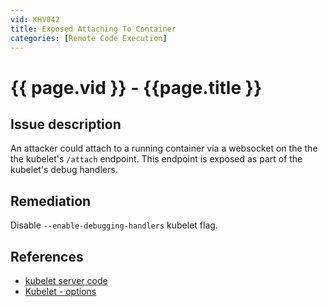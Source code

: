 ```yaml
---
vid: KHV042
title: Exposed Attaching To Container
categories: [Remote Code Execution]
---
```


# {{ page.vid }} - {{page.title }}

## Issue description

An attacker could attach to a running container via a websocket on the the the kubelet's `/attach` endpoint. This endpoint is exposed as part of the kubelet's debug handlers.

## Remediation

Disable `--enable-debugging-handlers` kubelet flag.

## References

- [kubelet server code](https://github.com/kubernetes/kubernetes/blob/4a6935b31fcc4d1498c977d90387e02b6b93288f/pkg/kubelet/server/server.go)
- [Kubelet - options](https://kubernetes.io/docs/reference/command-line-tools-reference/kubelet/#options)